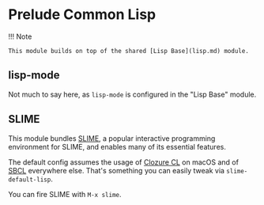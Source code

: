 # Prelude Common Lisp

!!! Note

    This module builds on top of the shared [Lisp Base](lisp.md) module.

## lisp-mode

Not much to say here, as `lisp-mode` is configured in the "Lisp Base" module.

## SLIME

This module bundles [SLIME](https://docs.cider.mx), a popular interactive
programming environment for SLIME, and enables many of its essential features.

The default config assumes the usage of [Clozure CL](https://github.com/Clozure/ccl) on macOS and
of [SBCL](http://www.sbcl.org/) everywhere else. That's something you can easily
tweak via `slime-default-lisp`.

You can fire SLIME with `M-x slime`.
